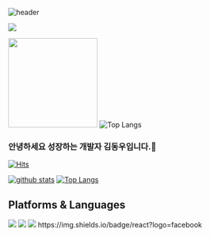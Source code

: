 ![header](https://capsule-render.vercel.app/api?type=wave&color=auto&height=300&section=header&text=Dang%-woo&fontSize=90)

<div align=left> 
  <p>
  <a href="mailto:kdw3917ss@gmail.com" target="_blank"><img src="https://img.shields.io/badge/kdw3917ss@gmail.com-EA4335?style=flat-square&logo=Gmail&logoColor=white"/></a>
<p>

</p>

   <img height="180em" src="https://github-readme-stats.vercel.app/api?username=KooHyunJung&show_icons=true&hide_border=true&&theme=react&count_private=true&include_all_commits=true" />   ![Top Langs](https://github-readme-stats.vercel.app/api/top-langs/?username=KooHyunJung&layout=compact&hide_border=true&theme=react)
  
  
 
### 안녕하세요 성장하는 개발자 김동우입니다.👋
[![Hits](https://hits.seeyoufarm.com/api/count/incr/badge.svg?url=https%3A%2F%2Fgithub.com%dang-woo)](https://hits.seeyoufarm.com)
<!--
**dang-woo/dang-woo** is a ✨ _special_ ✨ repository because its `README.md` (this file) appears on your GitHub profile.

Here are some ideas to get you started:

- 🔭 I’m currently working on ...
- 🌱 I’m currently learning ...
- 👯 I’m looking to collaborate on ...
- 🤔 I’m looking for help with ...
- 💬 Ask me about ...
- 📫 How to reach me: ...
- 😄 Pronouns: ...
- ⚡ Fun fact: ...
-->

[![github stats](https://github-readme-stats.vercel.app/api?username=dang-woo&show_icons=true&hide_border=true)](https://github.com/dnag-woo)
[![Top Langs](https://github-readme-stats.vercel.app/api/top-langs/?username=dang-woo&layout=compact)](https://github.com/dang-woo)


## Platforms & Languages
<p>
  <img src="https://img.shields.io/badge/javascript-F7DF1E?style=for-the-badge&logo=javascript&logoColor=black"> 
  <img src="https://img.shields.io/badge/github-181717?style=for-the-badge&logo=github&logoColor=white">
  <img src="https://img.shields.io/badge/git-F05032?style=for-the-badge&logo=git&logoColor=white">
  https://img.shields.io/badge/react?logo=facebook
</p>
